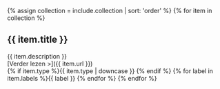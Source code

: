 {% assign collection = include.collection | sort: 'order' %}
{% for item in collection %}
## {{ item.title }}
{{ item.description }}<br>
[Verder lezen >]({{ item.url }})<br>
{% if item.type %}<span class="label">{{ item.type | downcase }}</span> {% endif %}
{% for label in item.labels %}<span class="label">{{ label }}</span> {% endfor %}
{% endfor %}
